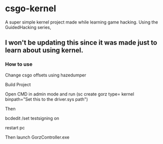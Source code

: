 # csgo-kernel

A super simple kernel project made while learning game hacking. Using the GuidedHacking series,

## I won't be updating this since it was made just to learn about using kernel. 

### How to use 

Change csgo offsets using hazedumper

Build Project

Open CMD in admin mode and run (sc create gorz type= kernel binpath="Set this to the driver.sys path")

Then

bcdedit /set testsigning on

restart pc

Then launch GorzController.exe
